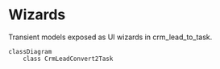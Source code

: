 # Wizards

Transient models exposed as UI wizards in crm_lead_to_task.

```mermaid
classDiagram
    class CrmLeadConvert2Task
```
